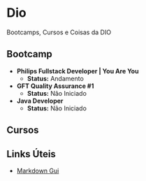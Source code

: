# Dio
Bootcamps, Cursos e Coisas da DIO

## Bootcamp

* **Philips Fullstack Developer | You Are You** 
  * **Status:** Andamento
* **GFT Quality Assurance #1**
  * **Status:** Não Iniciado
* **Java Developer**
  * **Status:** Não Iniciado

## Cursos


## Links Úteis

* [Markdown Gui](https://www.markdownguide.org/)
